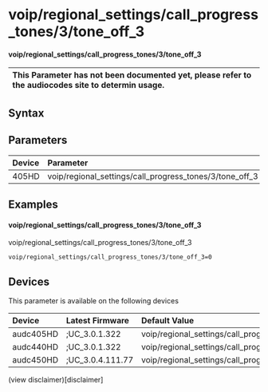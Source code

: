 ﻿---
description: voip/regional_settings/call_progress_tones/3/tone_off_3
search: false
---

# voip/regional_settings/call_progress_tones/3/tone_off_3

#### voip/regional_settings/call_progress_tones/3/tone_off_3


| This Parameter has not been documented yet, please refer to the audiocodes site to determin usage.  | 
| :--- |

## Syntax

## Parameters
|Device|Parameter|value|Description|
|:---|:---|:---|:---|
| 405HD | voip/regional_settings/call_progress_tones/3/tone_off_3 |  |  |

## Examples
#### voip/regional_settings/call_progress_tones/3/tone_off_3

voip/regional_settings/call_progress_tones/3/tone_off_3

```
voip/regional_settings/call_progress_tones/3/tone_off_3=0
```

## Devices
This parameter is available on the following devices

| Device | Latest Firmware | Default Value |
|:---|:---|:---|
| audc405HD | ;UC_3.0.1.322 | voip/regional_settings/call_progress_tones/3/tone_off_3=0 
| audc440HD | ;UC_3.0.1.322 | voip/regional_settings/call_progress_tones/3/tone_off_3=0 
| audc450HD | ;UC_3.0.4.111.77 | voip/regional_settings/call_progress_tones/3/tone_off_3=0 

(view disclaimer)[disclaimer]
